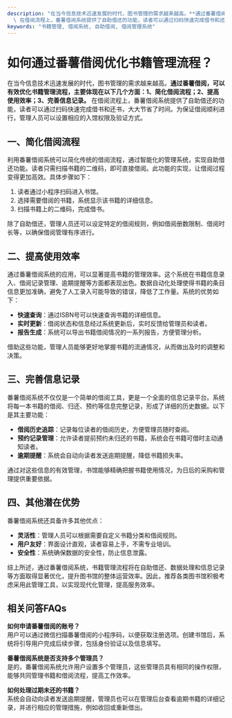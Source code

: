 ```yaml
---
description: "在当今信息技术迅速发展的时代，图书管理的需求越来越高。**通过番薯借阅，可以有效优化书籍管理流程，主要体现在以下几个方面：1、简化借阅流程；2、提高使用效率；3、完善信息记录。**\
  \ 在借阅流程上，番薯借阅系统提供了自助借还的功能，读者可以通过扫码快速完成借书和还书，大大节省了时间。为保证借阅顺利进行，管理人员可以设置相应的入馆权限及验证方式。"
keywords: "书籍管理, 借阅系统, 自助借阅, 借阅管理系统"
---
```

# 如何通过番薯借阅优化书籍管理流程？

在当今信息技术迅速发展的时代，图书管理的需求越来越高。**通过番薯借阅，可以有效优化书籍管理流程，主要体现在以下几个方面：1、简化借阅流程；2、提高使用效率；3、完善信息记录。** 在借阅流程上，番薯借阅系统提供了自助借还的功能，读者可以通过扫码快速完成借书和还书，大大节省了时间。为保证借阅顺利进行，管理人员可以设置相应的入馆权限及验证方式。

## 一、简化借阅流程

利用番薯借阅系统可以简化传统的借阅流程，通过智能化的管理系统，实现自助借还功能。读者只需扫描书籍的二维码，即可直接借阅。此功能的实现，让借阅过程变得更加高效。具体步骤如下：

1. 读者通过小程序扫码进入书馆。
2. 选择需要借阅的书籍，系统显示该书籍的详细信息。
3. 扫描书籍上的二维码，完成借书。

除了自助借还，管理人员还可以设定特定的借阅规则，例如借阅册数限制、借阅时长等，以确保借阅管理有序进行。

## 二、提高使用效率

通过番薯借阅系统的应用，可以显著提高书籍的管理效率。这个系统在书籍信息录入、借阅记录管理、逾期提醒等方面都表现出色。数据自动化处理使得书籍的条目信息更加准确，避免了人工录入可能导致的错误，降低了工作量。系统的优势如下：

- **快速查询**：通过ISBN号可以快速查询书籍的详细信息。
- **实时更新**：借阅状态和信息经过系统更新后，实时反馈给管理员和读者。
- **报告生成**：系统可以导出书籍借阅情况的一系列报告，方便管理分析。

借助这些功能，管理人员能够更好地掌握书籍的流通情况，从而做出及时的调整和决策。

## 三、完善信息记录

番薯借阅系统不仅仅是一个简单的借阅工具，更是一个全面的信息记录平台。系统将每一本书籍的借阅、归还、预约等信息完整记录，形成了详细的历史数据。以下是其主要功能：

- **借阅历史追踪**：记录每位读者的借阅历史，方便管理员随时查阅。
- **预约记录管理**：允许读者提前预约未归还的书籍，系统会在书籍可借时主动通知读者。
- **逾期提醒**：系统会自动向读者发送逾期提醒，降低书籍损失率。

通过对这些信息的有效管理，书馆能够精确把握书籍使用情况，为日后的采购和管理提供重要依据。

## 四、其他潜在优势

番薯借阅系统还具备许多其他优点：

- **灵活性**：管理人员可以根据需要自定义书籍分类和借阅规则。
- **用户友好**：界面设计直观，读者容易上手，不需专业培训。
- **安全性**：系统确保数据的安全性，防止信息泄露。

综上所述，通过番薯借阅系统，书籍管理流程将在自助借还、数据处理和信息记录等方面取得显著优化，提升图书馆的整体运营效率。因此，推荐各类图书馆积极考虑采用此管理工具，以实现现代化管理，提高服务效率。

## 相关问答FAQs

**如何申请番薯借阅的账号？**  
用户可以通过微信扫描番薯借阅的小程序码，以便获取注册选项。创建书馆后，系统将引导用户完成后续步骤，包括身份验证以及信息填写。

**番薯借阅系统是否支持多个管理员？**  
是的，番薯借阅系统允许用户设置多个管理员，这些管理员具有相同的操作权限，能够共同管理书籍和借阅流程，提高工作效率。

**如何处理过期未还的书籍？**  
系统会自动向读者发送逾期提醒，管理员也可以在管理后台查看逾期书籍的详细记录，并进行相应的管理措施，例如收回或重新借出。

